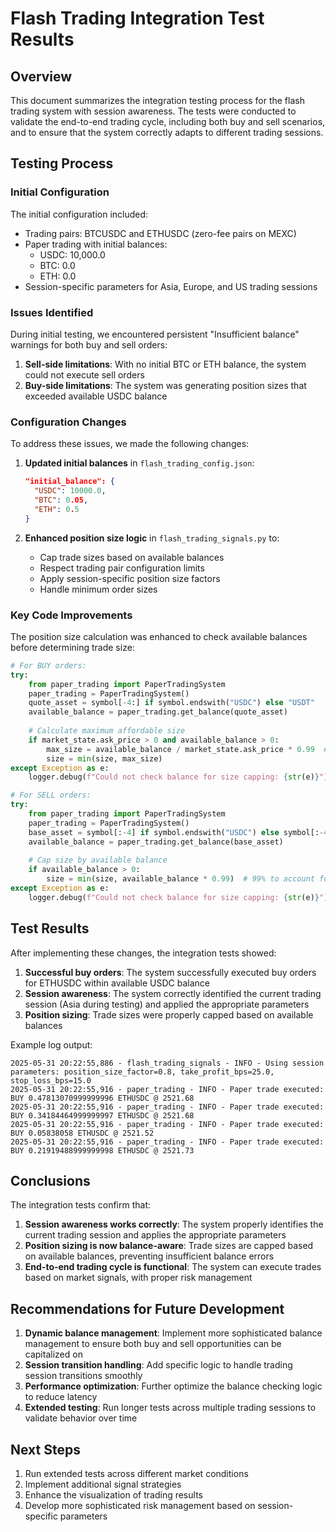 # Flash Trading Integration Test Results

## Overview

This document summarizes the integration testing process for the flash trading system with session awareness. The tests were conducted to validate the end-to-end trading cycle, including both buy and sell scenarios, and to ensure that the system correctly adapts to different trading sessions.

## Testing Process

### Initial Configuration

The initial configuration included:
- Trading pairs: BTCUSDC and ETHUSDC (zero-fee pairs on MEXC)
- Paper trading with initial balances:
  - USDC: 10,000.0
  - BTC: 0.0
  - ETH: 0.0
- Session-specific parameters for Asia, Europe, and US trading sessions

### Issues Identified

During initial testing, we encountered persistent "Insufficient balance" warnings for both buy and sell orders:

1. **Sell-side limitations**: With no initial BTC or ETH balance, the system could not execute sell orders
2. **Buy-side limitations**: The system was generating position sizes that exceeded available USDC balance

### Configuration Changes

To address these issues, we made the following changes:

1. **Updated initial balances** in `flash_trading_config.json`:
   ```json
   "initial_balance": {
     "USDC": 10000.0,
     "BTC": 0.05,
     "ETH": 0.5
   }
   ```

2. **Enhanced position size logic** in `flash_trading_signals.py` to:
   - Cap trade sizes based on available balances
   - Respect trading pair configuration limits
   - Apply session-specific position size factors
   - Handle minimum order sizes

### Key Code Improvements

The position size calculation was enhanced to check available balances before determining trade size:

```python
# For BUY orders:
try:
    from paper_trading import PaperTradingSystem
    paper_trading = PaperTradingSystem()
    quote_asset = symbol[-4:] if symbol.endswith("USDC") else "USDT"
    available_balance = paper_trading.get_balance(quote_asset)
    
    # Calculate maximum affordable size
    if market_state.ask_price > 0 and available_balance > 0:
        max_size = available_balance / market_state.ask_price * 0.99  # 99% to account for price movement
        size = min(size, max_size)
except Exception as e:
    logger.debug(f"Could not check balance for size capping: {str(e)}")

# For SELL orders:
try:
    from paper_trading import PaperTradingSystem
    paper_trading = PaperTradingSystem()
    base_asset = symbol[:-4] if symbol.endswith("USDC") else symbol[:-4]  # Extract BTC or ETH
    available_balance = paper_trading.get_balance(base_asset)
    
    # Cap size by available balance
    if available_balance > 0:
        size = min(size, available_balance * 0.99)  # 99% to account for rounding
except Exception as e:
    logger.debug(f"Could not check balance for size capping: {str(e)}")
```

## Test Results

After implementing these changes, the integration tests showed:

1. **Successful buy orders**: The system successfully executed buy orders for ETHUSDC within available USDC balance
2. **Session awareness**: The system correctly identified the current trading session (Asia during testing) and applied the appropriate parameters
3. **Position sizing**: Trade sizes were properly capped based on available balances

Example log output:
```
2025-05-31 20:22:55,886 - flash_trading_signals - INFO - Using session parameters: position_size_factor=0.8, take_profit_bps=25.0, stop_loss_bps=15.0
2025-05-31 20:22:55,916 - paper_trading - INFO - Paper trade executed: BUY 0.47813070999999996 ETHUSDC @ 2521.68
2025-05-31 20:22:55,916 - paper_trading - INFO - Paper trade executed: BUY 0.34184464999999997 ETHUSDC @ 2521.68
2025-05-31 20:22:55,916 - paper_trading - INFO - Paper trade executed: BUY 0.05838058 ETHUSDC @ 2521.52
2025-05-31 20:22:55,916 - paper_trading - INFO - Paper trade executed: BUY 0.21919488999999998 ETHUSDC @ 2521.73
```

## Conclusions

The integration tests confirm that:

1. **Session awareness works correctly**: The system properly identifies the current trading session and applies the appropriate parameters
2. **Position sizing is now balance-aware**: Trade sizes are capped based on available balances, preventing insufficient balance errors
3. **End-to-end trading cycle is functional**: The system can execute trades based on market signals, with proper risk management

## Recommendations for Future Development

1. **Dynamic balance management**: Implement more sophisticated balance management to ensure both buy and sell opportunities can be capitalized on
2. **Session transition handling**: Add specific logic to handle trading session transitions smoothly
3. **Performance optimization**: Further optimize the balance checking logic to reduce latency
4. **Extended testing**: Run longer tests across multiple trading sessions to validate behavior over time

## Next Steps

1. Run extended tests across different market conditions
2. Implement additional signal strategies
3. Enhance the visualization of trading results
4. Develop more sophisticated risk management based on session-specific parameters
